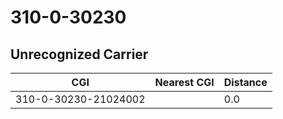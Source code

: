 # 310-0-30230
## Unrecognized Carrier


| CGI | Nearest CGI | Distance |
|-----|-------------|----------|
| 310-0-30230-21024002 |  | 0.0 |
